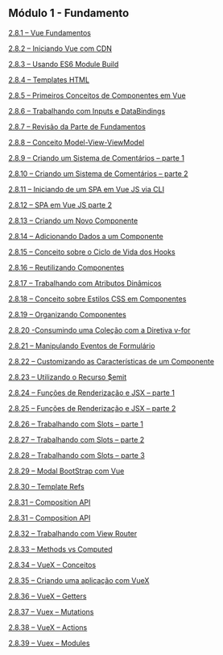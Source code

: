 ## Módulo 1 - Fundamento 
[2.8.1 – Vue Fundamentos](/vue/marckdow/aula-2.8.1.md)

[2.8.2 – Iniciando Vue com CDN](/vue/marckdow/aula-2.8.2.md)

[2.8.3 – Usando ES6 Module Build](/vue/marckdow/aula-2.8.3.md)

[2.8.4 – Templates HTML](/vue/marckdow/aula-2.8.4.md)

[2.8.5 – Primeiros Conceitos de Componentes em Vue](/vue/marckdow/aula-2.8.5.md)

[2.8.6 – Trabalhando com Inputs e DataBindings](/vue/marckdow/aula-2.8.6.md)

[2.8.7 – Revisão da Parte de Fundamentos](/vue/marckdow/aula-2.8.7.md)

[2.8.8 – Conceito Model-View-ViewModel](/vue/marckdow/aula-2.8.8.md)

[2.8.9 – Criando um Sistema de Comentários – parte 1](/vue/marckdow/aula-2.8.9.md)

[2.8.10 – Criando um Sistema de Comentários – parte 2](/vue/marckdow/aula-2.8.10.md)

[2.8.11 – Iniciando de um SPA em Vue JS via CLI](/vue/marckdow/aula-2.8.11.md)

[2.8.12 – SPA em Vue JS parte 2](/vue/marckdow/aula-2.8.12.md)

[2.8.13 – Criando um Novo Componente](/vue/marckdow/aula-2.8.13.md)

[2.8.14 – Adicionando Dados a um Componente](/vue/marckdow/aula-2.8.14.md)

[2.8.15 – Conceito sobre o Ciclo de Vida dos Hooks](/vue/marckdow/aula-2.8.15.md)

[2.8.16 – Reutilizando Componentes](/vue/marckdow/aula-2.8.16.md)

[2.8.17 – Trabalhando com Atributos Dinâmicos](/vue/marckdow/aula-2.8.17.md)

[2.8.18 – Conceito sobre Estilos CSS em Componentes](/vue/marckdow/aula-2.8.18.md)

[2.8.19 – Organizando Componentes](/vue/marckdow/aula-2.8.19.md)

[2.8.20 -Consumindo uma Coleção com a Diretiva v-for](/vue/marckdow/aula-2.8.20.md)

[2.8.21 – Manipulando Eventos de Formulário](/vue/marckdow/aula-2.8.21.md)

[2.8.22 – Customizando as Características de um Componente](/vue/marckdow/aula-2.8.22.md)

[2.8.23 – Utilizando o Recurso $emit](/vue/marckdow/aula-2.8.23.md)

[2.8.24 – Funções de Renderização e JSX – parte 1](/vue/marckdow/aula-2.8.24.md)

[2.8.25 – Funções de Renderização e JSX – parte 2](/vue/marckdow/aula-2.8.25.md)

[2.8.26 – Trabalhando com Slots – parte 1]()

[2.8.27 – Trabalhando com Slots – parte 2]()

[2.8.28 – Trabalhando com Slots – parte 3]()

[2.8.29 – Modal BootStrap com Vue]()

[2.8.30 – Template Refs]()

[2.8.31 – Composition API]()

[2.8.31 – Composition API]()

[2.8.32 – Trabalhando com View Router]()

[2.8.33 – Methods vs Computed]()

[2.8.34 – VueX – Conceitos]()

[2.8.35 – Criando uma aplicação com VueX]()

[2.8.36 – VueX – Getters]()

[2.8.37 – Vuex – Mutations]()

[2.8.38 – VueX – Actions]()

[2.8.39 – Vuex – Modules]()
